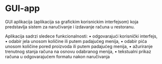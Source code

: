 # GUI-app
 

GUI aplikacija (aplikacija sa grafickim korisnickim interfejsom) koja predstavlja sistem za naručivanje i izdavanje računa
u restoranu.

Aplikacija sadrzi sledece funkcionalnosti:
• odgovarajući korisnički interfejs,
• odabir jela unosom količine ili putem padajućeg menija,
• odabir pića unosom količine pored proizvoda ili putem padajućeg menija,
• ažuriranje trenutnog stanja računa na osnovu odabranog menija,
• tekstualni prikaz računa u odgovarajućem formatu nakon naručivanja

